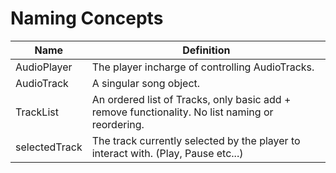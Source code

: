 # Naming Concepts

| Name          | Definition                                                                                      |
| ------------- | ----------------------------------------------------------------------------------------------- |
| AudioPlayer   | The player incharge of controlling AudioTracks.                                                 |
| AudioTrack    | A singular song object.                                                                         |
| TrackList     | An ordered list of Tracks, only basic add + remove functionality. No list naming or reordering. |
| selectedTrack | The track currently selected by the player to interact with. (Play, Pause etc...)               |

<!-- https://www.tablesgenerator.com/markdown_tables -->
